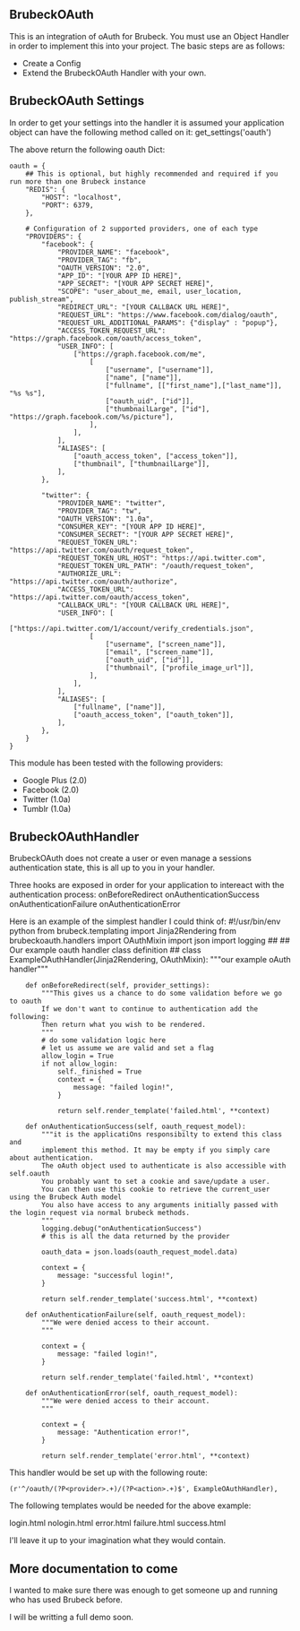 
BrubeckOAuth
------------
This is an integration of oAuth for Brubeck. You must use an Object Handler in order to implement this into your project. The basic steps are as follows:

 - Create a Config
 - Extend the BrubeckOAuth Handler with your own.

BrubeckOAuth Settings
---------------------

In order to get your settings into the handler it is assumed your application object can have the following method called on it:
    get_settings('oauth')

The above return the following oauth Dict:

    oauth = {
        ## This is optional, but highly recommended and required if you run more than one Brubeck instance
        "REDIS": {
            "HOST": "localhost",
            "PORT": 6379,
        },
        
        # Configuration of 2 supported providers, one of each type
        "PROVIDERS": {
            "facebook": {
                "PROVIDER_NAME": "facebook",
                "PROVIDER_TAG": "fb",
                "OAUTH_VERSION": "2.0",
                "APP_ID": "[YOUR APP ID HERE]",
                "APP_SECRET": "[YOUR APP SECRET HERE]",
                "SCOPE": "user_about_me, email, user_location, publish_stream",
                "REDIRECT_URL": "[YOUR CALLBACK URL HERE]",
                "REQUEST_URL": "https://www.facebook.com/dialog/oauth",
                "REQUEST_URL_ADDITIONAL_PARAMS": {"display" : "popup"}, 
                "ACCESS_TOKEN_REQUEST_URL": "https://graph.facebook.com/oauth/access_token",
                "USER_INFO": [  
                    ["https://graph.facebook.com/me", 
                        [
                            ["username", ["username"]], 
                            ["name", ["name"]], 
                            ["fullname", [["first_name"],["last_name"]], "%s %s"], 
                            ["oauth_uid", ["id"]],
                            ["thumbnailLarge", ["id"], "https://graph.facebook.com/%s/picture"],
                        ],
                    ],
                ],
                "ALIASES": [
                    ["oauth_access_token", ["access_token"]],
                    ["thumbnail", ["thumbnailLarge"]],
                ],
            },
            
            "twitter": {
                "PROVIDER_NAME": "twitter",
                "PROVIDER_TAG": "tw",
                "OAUTH_VERSION": "1.0a",
                "CONSUMER_KEY": "[YOUR APP ID HERE]",
                "CONSUMER_SECRET": "[YOUR APP SECRET HERE]",
                "REQUEST_TOKEN_URL": "https://api.twitter.com/oauth/request_token",
                "REQUEST_TOKEN_URL_HOST": "https://api.twitter.com",
                "REQUEST_TOKEN_URL_PATH": "/oauth/request_token",
                "AUTHORIZE_URL": "https://api.twitter.com/oauth/authorize",
                "ACCESS_TOKEN_URL": "https://api.twitter.com/oauth/access_token",
                "CALLBACK_URL": "[YOUR CALLBACK URL HERE]",
                "USER_INFO": [  
                    ["https://api.twitter.com/1/account/verify_credentials.json", 
                        [
                            ["username", ["screen_name"]], 
                            ["email", ["screen_name"]], 
                            ["oauth_uid", ["id"]],
                            ["thumbnail", ["profile_image_url"]],
                        ],
                    ],
                ],
                "ALIASES": [  
                    ["fullname", ["name"]],
                    ["oauth_access_token", ["oauth_token"]],
                ],
            },
        }
    }

This module has been tested with the following providers:

  - Google Plus (2.0)
  - Facebook (2.0)
  - Twitter (1.0a)
  - Tumblr (1.0a)

BrubeckOAuthHandler
-------------------

BrubeckOAuth does not create a user or even manage a sessions authentication state, this is all up to you in your handler.

Three hooks are exposed in order for your application to intereact with the authentication process:
  onBeforeRedirect
  onAuthenticationSuccess
  onAuthenticationFailure
  onAuthenticationError

Here is an example of the simplest handler I could think of:
    #!/usr/bin/env python
    from brubeck.templating import Jinja2Rendering
    from brubeckoauth.handlers import OAuthMixin
    import json
    import logging
    ##
    ## Our example oauth handler class definition
    ##
    class ExampleOAuthHandler(Jinja2Rendering, OAuthMixin):
        """our example oAuth handler"""
    
        def onBeforeRedirect(self, provider_settings):
            """This gives us a chance to do some validation before we go to oauth
            If we don't want to continue to authentication add the following:
            Then return what you wish to be rendered.
            """
            # do some validation logic here
            # let us assume we are valid and set a flag
            allow_login = True
            if not allow_login:
                self._finished = True
                context = {
                    message: "failed login!",
                }

                return self.render_template('failed.html', **context)

        def onAuthenticationSuccess(self, oauth_request_model):
            """it is the applicatiOns responsibilty to extend this class and
            implement this method. It may be empty if you simply care about authentication.
            The oAuth object used to authenticate is also accessible with self.oauth
            You probably want to set a cookie and save/update a user. 
            You can then use this cookie to retrieve the current_user using the Brubeck Auth model
            You also have access to any arguments initially passed with the login request via normal brubeck methods.
            """
            logging.debug("onAuthenticationSuccess")
            # this is all the data returned by the provider

            oauth_data = json.loads(oauth_request_model.data)

            context = {
                message: "successful login!",
            }

            return self.render_template('success.html', **context)
    
        def onAuthenticationFailure(self, oauth_request_model):
            """We were denied access to their account.
            """
            
            context = {
                message: "failed login!",
            }

            return self.render_template('failed.html', **context)

        def onAuthenticationError(self, oauth_request_model):
            """We were denied access to their account.
            """
            
            context = {
                message: "Authentication error!",
            }

            return self.render_template('error.html', **context)

This handler would be set up with the following route:

    (r'^/oauth/(?P<provider>.+)/(?P<action>.+)$', ExampleOAuthHandler),

The following templates would be needed for the above example:

  login.html
  nologin.html
  error.html
  failure.html
  success.html

I'll leave it up to your imagination what they would contain.

More documentation to come
--------------------------

I wanted to make sure there was enough to get someone up and running who has used Brubeck before.

I will be writting a full demo soon.